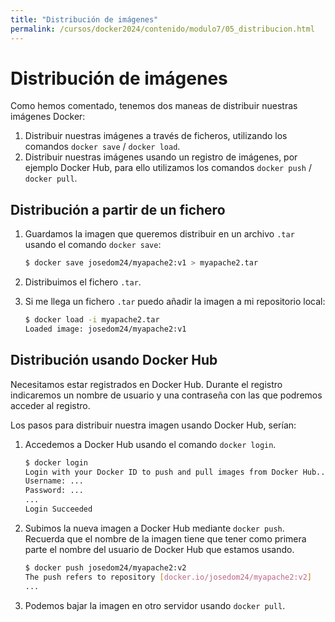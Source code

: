 ```yaml
---
title: "Distribución de imágenes"
permalink: /cursos/docker2024/contenido/modulo7/05_distribucion.html
---
```

# Distribución de imágenes

Como hemos comentado, tenemos dos maneas de distribuir nuestras imágenes Docker:

1. Distribuir nuestras imágenes a través de ficheros, utilizando los comandos `docker save` / `docker load`. 
2. Distribuir nuestras imágenes usando un registro de imágenes, por ejemplo Docker Hub, para ello utilizamos los comandos `docker push` / `docker pull`.

## Distribución a partir de un fichero

1. Guardamos la imagen que queremos distribuir en un archivo `.tar` usando el comando `docker save`:

    ```bash    
    $ docker save josedom24/myapache2:v1 > myapache2.tar
    ```

2. Distribuimos el fichero `.tar`.

3. Si me llega un fichero `.tar` puedo añadir la imagen a mi repositorio local:

    ```bash
    $ docker load -i myapache2.tar          
    Loaded image: josedom24/myapache2:v1
    ```

## Distribución usando Docker Hub

Necesitamos estar registrados en Docker Hub. Durante el registro indicaremos un nombre de usuario y una contraseña con las que podremos acceder al registro.

Los pasos para distribuir nuestra imagen usando Docker Hub, serían:

1. Accedemos a Docker Hub usando el comando `docker login`.

    ```bash
    $ docker login 
    Login with your Docker ID to push and pull images from Docker Hub...
    Username: ...
    Password: ...
    ...
    Login Succeeded
    ```

2. Subimos la nueva imagen a Docker Hub mediante `docker push`. Recuerda que el nombre de la imagen tiene que tener como primera parte el nombre del usuario de Docker Hub que estamos usando.

    ```bash
    $ docker push josedom24/myapache2:v2
    The push refers to repository [docker.io/josedom24/myapache2:v2]
    ...
    ```

3. Podemos bajar la imagen en otro servidor usando `docker pull`.